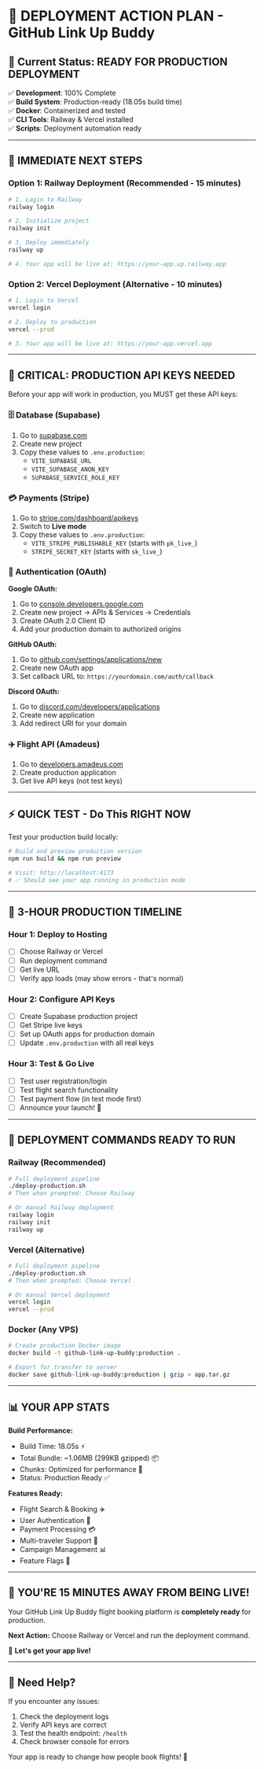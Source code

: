 # 🚀 **DEPLOYMENT ACTION PLAN - GitHub Link Up Buddy**

## 🎯 **Current Status: READY FOR PRODUCTION DEPLOYMENT**

✅ **Development**: 100% Complete  
✅ **Build System**: Production-ready (18.05s build time)  
✅ **Docker**: Containerized and tested  
✅ **CLI Tools**: Railway & Vercel installed  
✅ **Scripts**: Deployment automation ready  

---

## 🚀 **IMMEDIATE NEXT STEPS**

### **Option 1: Railway Deployment (Recommended - 15 minutes)**

```bash
# 1. Login to Railway
railway login

# 2. Initialize project
railway init

# 3. Deploy immediately
railway up

# 4. Your app will be live at: https://your-app.up.railway.app
```

### **Option 2: Vercel Deployment (Alternative - 10 minutes)**

```bash
# 1. Login to Vercel
vercel login

# 2. Deploy to production
vercel --prod

# 3. Your app will be live at: https://your-app.vercel.app
```

---

## 🔐 **CRITICAL: PRODUCTION API KEYS NEEDED**

Before your app will work in production, you MUST get these API keys:

### **🗄️ Database (Supabase)**
1. Go to [supabase.com](https://supabase.com/dashboard)
2. Create new project
3. Copy these values to `.env.production`:
   - `VITE_SUPABASE_URL`
   - `VITE_SUPABASE_ANON_KEY`
   - `SUPABASE_SERVICE_ROLE_KEY`

### **💳 Payments (Stripe)**
1. Go to [stripe.com/dashboard/apikeys](https://dashboard.stripe.com/apikeys)
2. Switch to **Live mode**
3. Copy these values to `.env.production`:
   - `VITE_STRIPE_PUBLISHABLE_KEY` (starts with `pk_live_`)
   - `STRIPE_SECRET_KEY` (starts with `sk_live_`)

### **🔐 Authentication (OAuth)**

**Google OAuth:**
1. Go to [console.developers.google.com](https://console.developers.google.com/)
2. Create new project → APIs & Services → Credentials
3. Create OAuth 2.0 Client ID
4. Add your production domain to authorized origins

**GitHub OAuth:**
1. Go to [github.com/settings/applications/new](https://github.com/settings/applications/new)
2. Create new OAuth app
3. Set callback URL to: `https://yourdomain.com/auth/callback`

**Discord OAuth:**
1. Go to [discord.com/developers/applications](https://discord.com/developers/applications)
2. Create new application
3. Add redirect URI for your domain

### **✈️ Flight API (Amadeus)**
1. Go to [developers.amadeus.com](https://developers.amadeus.com/)
2. Create production application
3. Get live API keys (not test keys)

---

## ⚡ **QUICK TEST - Do This RIGHT NOW**

Test your production build locally:

```bash
# Build and preview production version
npm run build && npm run preview

# Visit: http://localhost:4173
# ✅ Should see your app running in production mode
```

---

## 🎯 **3-HOUR PRODUCTION TIMELINE**

### **Hour 1: Deploy to Hosting**
- [ ] Choose Railway or Vercel
- [ ] Run deployment command
- [ ] Get live URL
- [ ] Verify app loads (may show errors - that's normal)

### **Hour 2: Configure API Keys**
- [ ] Create Supabase production project
- [ ] Get Stripe live keys  
- [ ] Set up OAuth apps for production domain
- [ ] Update `.env.production` with all real keys

### **Hour 3: Test & Go Live**
- [ ] Test user registration/login
- [ ] Test flight search functionality
- [ ] Test payment flow (in test mode first)
- [ ] Announce your launch! 🎉

---

## 🚨 **DEPLOYMENT COMMANDS READY TO RUN**

### **Railway (Recommended)**
```bash
# Full deployment pipeline
./deploy-production.sh
# Then when prompted: Choose Railway

# Or manual Railway deployment
railway login
railway init
railway up
```

### **Vercel (Alternative)**
```bash
# Full deployment pipeline  
./deploy-production.sh
# Then when prompted: Choose Vercel

# Or manual Vercel deployment
vercel login
vercel --prod
```

### **Docker (Any VPS)**
```bash
# Create production Docker image
docker build -t github-link-up-buddy:production .

# Export for transfer to server
docker save github-link-up-buddy:production | gzip > app.tar.gz
```

---

## 📊 **YOUR APP STATS**

**Build Performance:**
- Build Time: 18.05s ⚡
- Total Bundle: ~1.06MB (299KB gzipped) 📦
- Chunks: Optimized for performance 🎯
- Status: Production Ready ✅

**Features Ready:**
- Flight Search & Booking ✈️
- User Authentication 🔐
- Payment Processing 💳
- Multi-traveler Support 👥
- Campaign Management 📊
- Feature Flags 🚩

---

## 🎉 **YOU'RE 15 MINUTES AWAY FROM BEING LIVE!**

Your GitHub Link Up Buddy flight booking platform is **completely ready** for production. 

**Next Action:** Choose Railway or Vercel and run the deployment command.

🚀 **Let's get your app live!**

---

## 💬 **Need Help?**

If you encounter any issues:
1. Check the deployment logs
2. Verify API keys are correct
3. Test the health endpoint: `/health`
4. Check browser console for errors

Your app is ready to change how people book flights! 🛫
